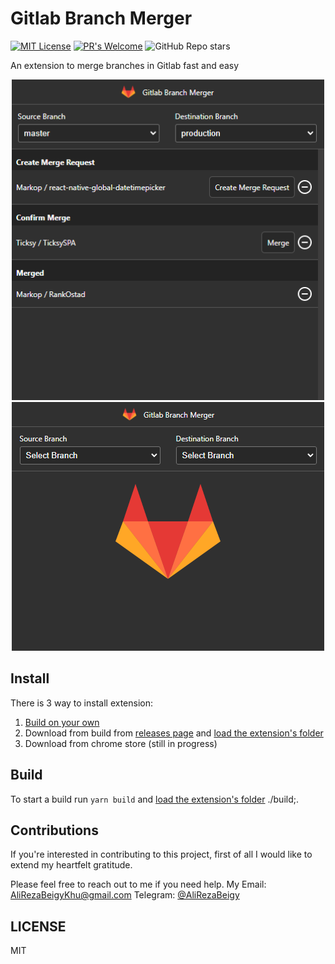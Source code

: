 # Gitlab Branch Merger

[![MIT License](https://img.shields.io/badge/License-MIT-yellow.svg?style=for-the-badge)](https://github.com/AliRezaBeigy/GitlabBranchMerger/blob/master/LICENSE)
[![PR's Welcome](https://img.shields.io/badge/PRs-welcome-brightgreen.svg?style=for-the-badge)](http://makeapullrequest.com)
![GitHub Repo stars](https://img.shields.io/github/stars/AliRezaBeigy/GitlabBranchMerger?style=for-the-badge)

An extension to merge branches in Gitlab fast and easy
<p align="center">
  <img width="500" src="https://raw.githubusercontent.com/AliRezaBeigy/GitlabBranchMerger/master/screenshots/1.png">
  <img width="500" src="https://raw.githubusercontent.com/AliRezaBeigy/GitlabBranchMerger/master/screenshots/2.png">
</p>

## Install
There is 3 way to install extension:
1. [Build on your own](#Build)
2. Download from build from [releases page](https://github.com/AliRezaBeigy/GitlabBranchMerger/releases) and [load the extension's folder](https://developer.chrome.com/extensions/getstarted#unpacked)
3. Download from chrome store (still in progress)

## Build

To start a build run ```yarn build``` and [load the extension's folder](https://developer.chrome.com/extensions/getstarted#unpacked) ./build;.

## Contributions

If you're interested in contributing to this project, first of all I would like to extend my heartfelt gratitude.

Please feel free to reach out to me if you need help. My Email: AliRezaBeigyKhu@gmail.com
Telegram: [@AliRezaBeigy](https://t.me/AliRezaBeigyKhu)

## LICENSE

MIT
